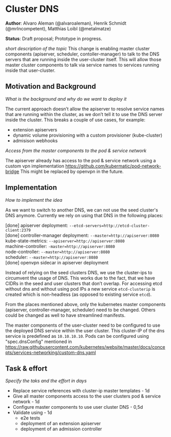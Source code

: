 # Cluster DNS

**Author**: Alvaro Aleman (@alvaroaleman), Henrik Schmidt (@mrIncompetent), Matthias Loibl (@metalmatze)

**Status**: Draft proposal; Prototype in progress.

*short description of the topic*
This change is enabling master cluster components (apiserver, scheduler, contoller-manager) to talk to the DNS servers that are running inside the user-cluster itself. This will allow those master cluster components to talk via service names to services running inside that user-cluster.

## Motivation and Background

*What is the background and why do we want to deploy it*

The current approach doesn’t allow the apiserver to resolve service names that are running within the cluster, as we don’t tell it to use the DNS server inside the cluster.
This breaks a couple of use cases, for example:

* extension apiservers
* dynamic volume provisioning with a custom provisioner (kube-cluster)
* admisison webhooks

*Access from the master components to the pod & service network*

The apiserver already has access to the pod & service network using a custom vpn implementation https://github.com/kubermatic/pod-network-bridge
This might be replaced by openvpn in the future.

## Implementation

*How to implement the idea*

As we want to switch to another DNS, we can not use the seed cluster's DNS anymore. Currently we rely on using that DNS in the following places:

[done] apiserver deployment: `--etcd-servers=http://etcd-cluster-client:2379`  
[done] controller-manager deployment: `--master=http://apiserver:8080`  
kube-state-metrics: `--apiserver=http://apiserver:8080`  
machine-controller: `-master=http://apiserver:8080`  
node-controller: `--master=http://apiserver:8080`  
scheduler: `--master=http://apiserver:8080`  
[done] openvpn sidecar in apiserver deployment

Instead of relying on the seed clusters DNS, we use the cluster-ips to circumvent the usage of DNS. This works due to the fact, that we have CIDRs in the seed and user clusters that don’t overlap.
For accessing etcd without dns and without using pod IPs a new service `etcd-clusterip` is created which is non-headless (as opposed to existing service `etcd`).

From the places mentioned above, only the kubernetes master components (apiserver, controller-manager, scheduler) need to be changed. Others could be changed as well to have streamlined manifests.

The master components of the user-cluster need to be configured to use the deployed DNS service within the user cluster.
This cluster-IP of the dns service is predefined as `10.10.10.10`.
Pods can be configured using "spec.dnsConfig" mentioned in https://raw.githubusercontent.com/kubernetes/website/master/docs/concepts/services-networking/custom-dns.yaml

## Task & effort

*Specify the taks and the effort in days*

* Replace service references with cluster-ip master templates - 1d
* Give all master components access to the user clusters pod & service network - 1d
* Configure master components to use user cluster DNS - 0,5d
* Validate using - 1d
  * e2e tests
  * deployment of an extension apiserver
  * deployment of an admission controller
